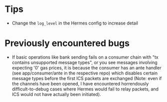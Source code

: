 
# Tips

- Change the `log_level` in the Hermes config to increase detail

# Previously encountered bugs

- If basic operations like bank sending fails on a consumer chain with "tx contains unsupported message types", or you see messages involving expecting '0' gas prices, it is because the consumer has an ante handler (see app/consumer/ante in the respective repo) which disables certain message types before the first ICS packets are exchanged (Note: even if the channels have been opened, I have encountered horrendously difficult-to-debug cases where Hermes would fail to relay packets, and ICS would not have actually been initiated).
